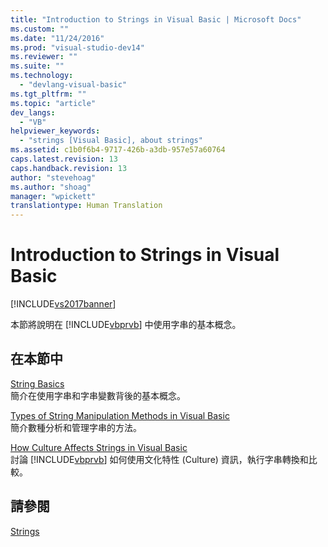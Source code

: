 ```yaml
---
title: "Introduction to Strings in Visual Basic | Microsoft Docs"
ms.custom: ""
ms.date: "11/24/2016"
ms.prod: "visual-studio-dev14"
ms.reviewer: ""
ms.suite: ""
ms.technology: 
  - "devlang-visual-basic"
ms.tgt_pltfrm: ""
ms.topic: "article"
dev_langs: 
  - "VB"
helpviewer_keywords: 
  - "strings [Visual Basic], about strings"
ms.assetid: c1b0f6b4-9717-426b-a3db-957e57a60764
caps.latest.revision: 13
caps.handback.revision: 13
author: "stevehoag"
ms.author: "shoag"
manager: "wpickett"
translationtype: Human Translation
---
```

# Introduction to Strings in Visual Basic
[!INCLUDE[vs2017banner](../../../../csharp/includes/vs2017banner.md)]

本節將說明在 [!INCLUDE[vbprvb](../../../../csharp/programming-guide/concepts/linq/includes/vbprvb_md.md)] 中使用字串的基本概念。  
  
## 在本節中  
 [String Basics](../../../../visual-basic/programming-guide/language-features/strings/string-basics.md)  
 簡介在使用字串和字串變數背後的基本概念。  
  
 [Types of String Manipulation Methods in Visual Basic](../../../../visual-basic/programming-guide/language-features/strings/types-of-string-manipulation-methods.md)  
 簡介數種分析和管理字串的方法。  
  
 [How Culture Affects Strings in Visual Basic](../../../../visual-basic/programming-guide/language-features/strings/how-culture-affects-strings.md)  
 討論 [!INCLUDE[vbprvb](../../../../csharp/programming-guide/concepts/linq/includes/vbprvb_md.md)] 如何使用文化特性 \(Culture\) 資訊，執行字串轉換和比較。  
  
## 請參閱  
 [Strings](../../../../visual-basic/programming-guide/language-features/strings/index.md)